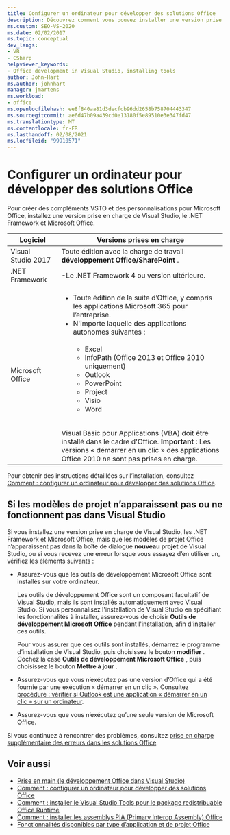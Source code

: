 ```yaml
---
title: Configurer un ordinateur pour développer des solutions Office
description: Découvrez comment vous pouvez installer une version prise en charge de Visual Studio, la .NET Framework et Microsoft Office afin de pouvoir créer des personnalisations et des compléments VSTO pour Microsoft Office.
ms.custom: SEO-VS-2020
ms.date: 02/02/2017
ms.topic: conceptual
dev_langs:
- VB
- CSharp
helpviewer_keywords:
- Office development in Visual Studio, installing tools
author: John-Hart
ms.author: johnhart
manager: jmartens
ms.workload:
- office
ms.openlocfilehash: ee8f840aa81d3decfdb96dd2658b758704443347
ms.sourcegitcommit: ae6d47b09a439cd0e13180f5e89510e3e347fd47
ms.translationtype: MT
ms.contentlocale: fr-FR
ms.lasthandoff: 02/08/2021
ms.locfileid: "99910571"
---
```

# <a name="configure-a-computer-to-develop-office-solutions"></a>Configurer un ordinateur pour développer des solutions Office

Pour créer des compléments VSTO et des personnalisations pour Microsoft Office, installez une version prise en charge de Visual Studio, le .NET Framework et Microsoft Office.

|Logiciel|Versions prises en charge|
|--------------|------------------------|
|Visual Studio 2017| Toute édition avec la charge de travail **développement Office/SharePoint** .|
|.NET Framework|-Le .NET Framework 4 ou version ultérieure.|
|Microsoft Office|<ul><li>Toute édition de la suite d’Office, y compris les applications Microsoft 365 pour l’entreprise.</li><li>N'importe laquelle des applications autonomes suivantes :<br /><br /> <ul><li>Excel</li><li>InfoPath (Office 2013 et Office 2010 uniquement)</li><li>Outlook</li><li>PowerPoint</li><li>Project</li><li>Visio</li><li>Word</li></ul></li></ul><br /> Visual Basic pour Applications (VBA) doit être installé dans le cadre d'Office. **Important :** Les versions « démarrer en un clic » des applications Office 2010 ne sont pas prises en charge.|

Pour obtenir des instructions détaillées sur l’installation, consultez [Comment : configurer un ordinateur pour développer des solutions Office](../vsto/how-to-configure-a-computer-to-develop-office-solutions.md).

## <a name="if-project-templates-dont-appear-or-they-dont-work-in-visual-studio"></a>Si les modèles de projet n’apparaissent pas ou ne fonctionnent pas dans Visual Studio

Si vous installez une version prise en charge de Visual Studio, les .NET Framework et Microsoft Office, mais que les modèles de projet Office n’apparaissent pas dans la boîte de dialogue **nouveau projet** de Visual Studio, ou si vous recevez une erreur lorsque vous essayez d’en utiliser un, vérifiez les éléments suivants :

- Assurez-vous que les outils de développement Microsoft Office sont installés sur votre ordinateur.

     Les outils de développement Office sont un composant facultatif de Visual Studio, mais ils sont installés automatiquement avec Visual Studio. Si vous personnalisez l'installation de Visual Studio en spécifiant les fonctionnalités à installer, assurez-vous de choisir **Outils de développement Microsoft Office** pendant l'installation, afin d'installer ces outils.

     Pour vous assurer que ces outils sont installés, démarrez le programme d’installation de Visual Studio, puis choisissez le bouton **modifier** . Cochez la case **Outils de développement Microsoft Office** , puis choisissez le bouton **Mettre à jour** .

- Assurez-vous que vous n’exécutez pas une version d’Office qui a été fournie par une exécution « démarrer en un clic ». Consultez [procédure : vérifier si Outlook est une application « démarrer en un clic » sur un ordinateur](/previous-versions/office/developer/office-2010/ff864733(v=office.14)).

- Assurez-vous que vous n’exécutez qu’une seule version de Microsoft Office.

Si vous continuez à rencontrer des problèmes, consultez [prise en charge supplémentaire des erreurs dans les solutions Office](../vsto/additional-support-for-errors-in-office-solutions.md).

## <a name="see-also"></a>Voir aussi
- [Prise en main &#40;le développement Office dans Visual Studio&#41;](../vsto/getting-started-office-development-in-visual-studio.md)
- [Comment : configurer un ordinateur pour développer des solutions Office](../vsto/how-to-configure-a-computer-to-develop-office-solutions.md)
- [Comment : installer le Visual Studio Tools pour le package redistribuable Office Runtime](../vsto/how-to-install-the-visual-studio-tools-for-office-runtime-redistributable.md)
- [Comment : installer les assemblys PIA (Primary Interop Assembly) Office](../vsto/how-to-install-office-primary-interop-assemblies.md)
- [Fonctionnalités disponibles par type d’application et de projet Office](../vsto/features-available-by-office-application-and-project-type.md)